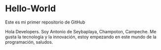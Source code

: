 # Hello-World
Este es mi primer repositorio de  GitHub

Hola Developers.
Soy Antonio de Seybaplaya, Champoton, Campeche. Me gusta la tecnología y la innovación, estoy empezando en este mundo de la programación, saludos.
